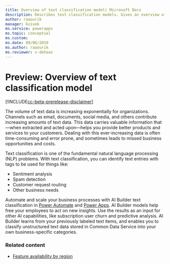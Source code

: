 ```yaml
---
title: Overview of text classification model| Microsoft Docs
description: Describes text classification models. Gives an overview of how to build and use text classification models in AI Builder. 
author: raaourik 
manager: kvivek
ms.service: powerapps
ms.topic: conceptual
ms.custom: 
ms.date: 09/06/2019
ms.author: raaourik 
ms.reviewer: v-dehaas
---
```


# Preview: Overview of text classification model

[!INCLUDE[cc-beta-prerelease-disclaimer](./includes/cc-beta-prerelease-disclaimer.md)]

The volume of text data is increasing exponentially for organizations. Channels such as email, documents, social media, and others contribute increasing amounts of text data. This data carries valuable information that—when extracted and acted upon—helps you provide better products and services to your customers. Dealing with this ever-increasing data is often time-consuming and error prone, and sometimes leads to missed business opportunities and costs.

Text classification is one of the fundamental natural language processing (NLP) problems. With text classification, you can identify text entries with tags to be used for things like:

- Sentiment analysis
- Spam detection
- Customer request routing
- Other business needs

Automate and scale your business processes with AI Builder text classification in [Power Automate](https://flow.microsoft.com/) and [Power Apps](https://powerapps.microsoft.com/). AI Builder models help free your employees to act on new insights. Use the results as an input for other AI capabilities, like subscription user churn and predictive analysis. AI Builder learns from your previously labeled text items, and enables you to classify unstructured text data stored in Common Data Service into your own business-specific categories.

### Related content

- [Feature availability by region](availability-region.md)
